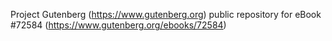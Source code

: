 Project Gutenberg (https://www.gutenberg.org) public repository
for eBook #72584 (https://www.gutenberg.org/ebooks/72584)
